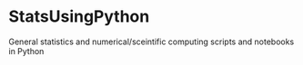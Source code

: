 # StatsUsingPython
General statistics and numerical/sceintific computing scripts and notebooks in Python
